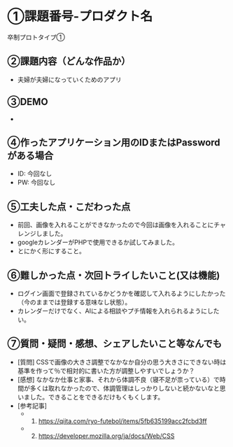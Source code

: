 # ①課題番号-プロダクト名
卒制プロトタイプ①

## ②課題内容（どんな作品か）

- 夫婦が夫婦になっていくためのアプリ

## ③DEMO
- 

## ④作ったアプリケーション用のIDまたはPasswordがある場合

- ID: 今回なし
- PW: 今回なし

## ⑤工夫した点・こだわった点

- 前回、画像を入れることができなかったので今回は画像を入れることにチャレンジしました。
- googleカレンダーがPHPで使用できるか試してみました。
- とにかく形にすること。

## ⑥難しかった点・次回トライしたいこと(又は機能)

- ログイン画面で登録されているかどうかを確認して入れるようにしたかった（今のままでは登録する意味なし状態）。
- カレンダーだけでなく、AIによる相談やプチ情報を入れられるようにしたい。

## ⑦質問・疑問・感想、シェアしたいこと等なんでも

- [質問] CSSで画像の大きさ調整でなかなか自分の思う大きさにできない時は基準を作って％で相対的に書いた方が調整しやすいでしょうか？
- [感想] なかなか仕事と家事、それから体調不良（寝不足が祟っている）で時間が多くは取れなかったので、体調管理はしっかりしないと続かないなと思いました。できることをできるだけもくもくします。
- [参考記事]
  - 1. https://qiita.com/ryo-futebol/items/5fb635199acc2fcbd3ff
  - 2. https://developer.mozilla.org/ja/docs/Web/CSS
​
